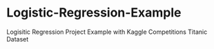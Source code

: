 # Logistic-Regression-Example
Logisitic Regression Project Example with Kaggle Competitions Titanic Dataset
